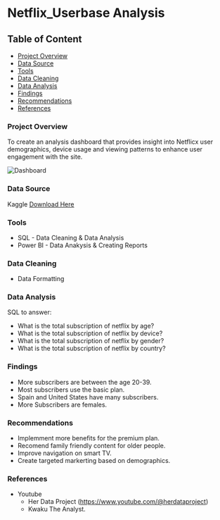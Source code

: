# Netflix_Userbase Analysis

## Table of Content

- [Project Overview](#project-overview)
- [Data Source](#data-source)
- [Tools](#tools)
- [Data Cleaning](#data-cleaning)
- [Data Analysis](data-leaning)
- [Findings](#findings)
- [Recommendations](#recommendations)
- [References](#references)


### Project Overview
To create an analysis dashboard that provides insight into Netflicx user demographics, device usage and viewing patterns to enhance user engagement with the site.

  ![Dashboard](https://github.com/Nokuthaba08/Netflix_Userbase/assets/163134368/b412984f-d549-4e55-9837-b7cab00660b4)

### Data Source 
Kaggle [Download Here](https://www.kaggle.com/datasets/arnavsmayan/netflix-userbase-dataset)

### Tools
- SQL - Data Cleaning & Data Analysis
-  Power BI - Data Anakysis & Creating Reports

### Data Cleaning
- Data Formatting

### Data Analysis 

SQL to answer:
- What is the total subscription of netflix by age?
- What is the total subscription of netflix by device?
- What is the total subscription of netflix by gender?
- What is the total subscription of netflix by country?

### Findings
- More subscribers are between the age 20-39.
- Most subscribers use the basic plan.
- Spain and United States have many subscribers.
- More Subscribers are females.

### Recommendations
- Implemment more benefits for the premium plan.
- Recomend family friendly content for older people.
- Improve navigation on smart TV.
- Create targeted markerting based  on demographics.

### References
- Youtube
  - Her Data Project (https://www.youtube.com/@herdataproject)
  - Kwaku The Analyst.






